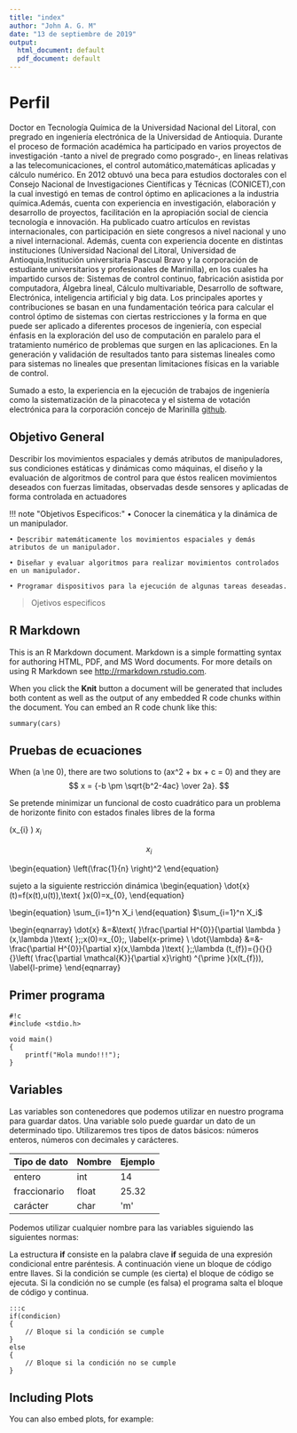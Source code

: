 ```yaml
---
title: "index"
author: "John A. G. M"
date: "13 de septiembre de 2019"
output:
  html_document: default
  pdf_document: default
---
```

# Perfil

Doctor en Tecnología Química de la Universidad Nacional del Litoral, con pregrado en ingeniería electrónica de la Universidad de Antioquia. Durante el proceso de formación académica ha participado en varios proyectos de investigación -tanto a nivel de pregrado como posgrado-, en lineas relativas a las telecomunicaciones, el control automático,matemáticas aplicadas y cálculo numérico. En 2012 obtuvó una beca para estudios doctorales con el Consejo Nacional de Investigaciones Científicas y Técnicas (CONICET),con la cual investigó en temas de control óptimo en aplicaciones a la industria química.Además, cuenta con experiencia en investigación, elaboración y desarrollo de proyectos, facilitación en la apropiación social de ciencia tecnología e innovación. Ha publicado cuatro artículos en revistas internacionales, con participación en siete congresos a nivel nacional  y  uno  a  nivel  internacional.  Además,  cuenta  con  experiencia  docente  en distintas  instituciones  (Universidad  Nacional  del  Litoral,  Universidad  de  Antioquia,Institución universitaria Pascual Bravo y la corporación de estudiante universitarios y profesionales de Marinilla), en los cuales ha impartido cursos de: Sistemas de control continuo, fabricación asistida por computadora, Álgebra lineal, Cálculo multivariable, Desarrollo de software, Electrónica, inteligencia artificial y big data. Los principales aportes y contribuciones se basan en una fundamentación teórica para calcular el control óptimo de sistemas con ciertas restricciones y la forma en que puede ser aplicado a diferentes procesos de ingeniería, con especial énfasis en la exploración del uso de computación en paralelo para el tratamiento numérico de problemas que surgen en las aplicaciones. En la generación y validación de resultados tanto para sistemas lineales como para sistemas no lineales que presentan limitaciones físicas en la variable de control.

Sumado  a  esto,  la  experiencia  en  la  ejecución  de  trabajos  de  ingeniería  como  la sistematización de la pinacoteca y el sistema de votación electrónica para la corporación concejo de Marinilla [github](https://github.com/GomezMunera/anderson).

## Objetivo General
 Describir los movimientos espaciales y demás atributos de manipuladores,  sus condiciones estáticas y dinámicas como máquinas, el diseño y la evaluación de algoritmos de control para que éstos realicen movimientos deseados con  fuerzas limitadas, observadas desde sensores y aplicadas de forma controlada en actuadores


!!! note "Objetivos Especificos:"
    • Conocer la cinemática y la dinámica de un manipulador.

    • Describir matemáticamente los movimientos espaciales y demás atributos de un manipulador.

    • Diseñar y evaluar algoritmos para realizar movimientos controlados en un manipulador.

    • Programar dispositivos para la ejecución de algunas tareas deseadas.


> Ojetivos especificos

## R Markdown

This is an R Markdown document. Markdown is a simple formatting syntax for authoring HTML, PDF, and MS Word documents. For more details on using R Markdown see <http://rmarkdown.rstudio.com>.

When you click the **Knit** button a document will be generated that includes both content as well as the output of any embedded R code chunks within the document. You can embed an R code chunk like this:

```{r cars}
summary(cars)
```

## Pruebas de ecuaciones

When \(a \ne 0\), there are two solutions to \(ax^2 + bx + c = 0\) and they are
$$ x = {-b \pm \sqrt{b^2-4ac} \over 2a}. $$

Se pretende minimizar un funcional de costo cuadrático para un problema de
horizonte finito con estados finales libres de la forma

\(x_{i} \)
$x_{i}$

$$ x_{i} $$

\begin{equation}
 \left(\frac{1}{n} \right)^2
\end{equation}

sujeto a la siguiente restricción dinámica
\begin{equation}
\dot{x}(t)=f(x(t),u(t)),\text{  }x(0)=x_{0},
\end{equation}

\begin{equation}
	\sum_{i=1}^n X_i
\end{equation}
			$\sum_{i=1}^n X_i$


\begin{eqnarray}
\dot{x} &=&\text{ }\frac{\partial H^{0}}{\partial \lambda }(x,\lambda )\text{
};\;x(0)=x_{0}\;,  \label{x-prime} \\
\dot{\lambda} &=&-\frac{\partial H^{0}}{\partial x}(x,\lambda )\text{ };\;\lambda (t_{f})={}{}{}{}\left( \frac{\partial \mathcal{K}}{\partial x}\right) ^{\prime }(x(t_{f})),  \label{l-prime}
\end{eqnarray}


## Primer programa

	#!c
	#include <stdio.h>

	void main()
	{
	    printf("Hola mundo!!!");
	}



## Variables

Las variables son contenedores que podemos utilizar en nuestro programa para guardar datos. Una variable solo puede guardar un dato de un determinado tipo. Utilizaremos tres tipos de datos básicos: números enteros, números con decimales y carácteres.

|Tipo de dato|Nombre    |Ejemplo|
|------------|----------|-------|
|entero      |int       |14     |
|fraccionario|float     |25.32  |
|carácter    |char      |'m'    |

Podemos utilizar cualquier nombre para las variables siguiendo las siguientes normas:


La estructura **if** consiste en la palabra clave **if** seguida de una expresión condicional entre paréntesis. A continuación viene un bloque de código entre llaves. Si la condición se cumple (es cierta) el bloque de código se ejecuta. Si la condición no se cumple (es falsa) el programa salta el bloque de código y continua.

	:::c
	if(condicion)
	{
		// Bloque si la condición se cumple
	}
	else
	{
		// Bloque si la condición no se cumple
	}


## Including Plots

You can also embed plots, for example:

